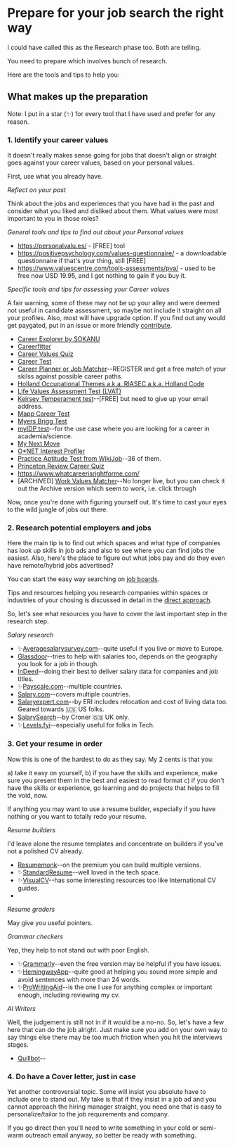 # Prepare for your job search the right way

I could have called this as the Research phase too. Both are telling. 

You need to prepare which involves bunch of research. 

Here are the tools and tips to help you:

## What makes up the preparation

Note: I put in a star (✨) for every tool that I have used and prefer for any reason.

### 1. Identify your career values

It doesn't really makes sense going for jobs that doesn't align or straight goes against your career values, based on your personal values. 
  
First, use what you already have. 

_Reflect on your past_

Think about the jobs and experiences that you have had in the past and consider what you liked and disliked about them. What values were most important to you in those roles?

_General tools and tips to find out about your Personal values_

* https://personalvalu.es/ - [FREE] tool
* https://positivepsychology.com/values-questionnaire/ - a downloadable questionnaire if that's your thing, still [FREE]
* https://www.valuescentre.com/tools-assessments/pva/ - used to be free now USD 19.95, and I got nothing to gain if you buy it.

_Specific tools and tips for assessing your Career values_

A fair warning, some of these may not be up your alley and were deemed not useful in candidate assessment, so maybe not include it straight on all your profiles.
Also, most will have upgrade option. If you find out any would get paygated, put in an issue or more friendly [contribute](./).

* [Career Explorer by SOKANU](https://www.careerexplorer.com/career-test/)
* [Careerfitter](https://www.careerfitter.com/) 
* [Career Values Quiz](https://www.careerguidancecharts.com/career-values-quiz.html)
* [Career Test](https://www.123test.com/career-test/)
* [Career Planner or Job Matcher](https://www.prospects.ac.uk/planner)--REGISTER and get a free match of your skilss against possible career paths.
* [Holland Occupational Themes a.k.a. RIASEC a.k.a. Holland Code](https://www.truity.com/test/holland-code-career-test)
* [Life Values Assessment Test (LVAT)](https://www.whatsnext.com/life-values-self-assessment-test/)
* [Keirsey Temperament test](https://www.keirsey.com/sorter/register.aspx)--[FREE] but need to give up your email address.
* [Mapp Career Test](https://www.assessment.com/)
* [Myers Brigg Test](https://www.truity.com/test/type-finder-careers)
* [myIDP test](https://myidp.sciencecareers.org/?AspxAutoDetectCookieSupport=1)--for the use case where you are looking for a career in academia/science.
* [My Next Move](https://www.mynextmove.org/explore/ip)
* [O*NET Interest Profiler](https://www.mynextmove.org/explore/ip)
* [Practice Aptitude Test from WikiJob](https://www.wikijob.co.uk/aptitude-tests-home)--36 of them.
* [Princeton Review Career Quiz](https://www.princetonreview.com/quiz/career-quiz)
* https://www.whatcareerisrightforme.com/ 
* [ARCHIVED] [Work Values Matcher](https://web.archive.org/web/20210417015939/https://www.careeronestop.org/Toolkit/Careers/work-values-matcher.aspx)--No longer live, but you can check it out the Archive version which seem to work, i.e. click through

Now, once you're done with figuring yourself out.
It's time to cast your eyes to the wild jungle of jobs out there.

### 2. Research potential employers and jobs

Here the main tip is to find out which spaces and what type of companies has look up skills in job ads and also to see where you can find jobs the easiest. 
Also, here's the place to figure out what jobs pay and do they even have remote/hybrid jobs advertised?

You can start the easy way searching on [job boards](./channels/job-boards.md).

Tips and resources helping you research companies within spaces or industries of your chosing is discussed in detail in the [direct approach](./channels/direct-approach.md). 

So, let's see what resources you have to cover the last important step in the research step. 

_Salary research_

* ✨[Averagesalarysurvey.com](https://www.averagesalarysurvey.com/)--quite useful if you live or move to Europe.
* [Glassdoor](https://www.glassdoor.com)--tries to help with salaries too, depends on the geography you look for a job in though.
* [InDeed](https://www.indeed.com)--doing their best to deliver salary data for companies and job titles.
* ✨[Payscale.com](https://www.payscale.com/)--multiple countries.
* [Salary.com](https://www.salary.com/research)--covers multiple countries.
* [Salaryexpert.com](https://www.salaryexpert.com/)--by ERI includes relocation and cost of living data too. Geared towards 🇺🇸 US folks.
* [SalarySearch](https://www.salarysearch.co.uk/)--by Croner 🇬🇧 UK only.
* ✨[Levels.fyi](https://www.levels.fyi/)--especially useful for folks in Tech.

### 3. Get your resume in order

Now this is one of the hardest to do as they say. 
My 2 cents is that you:

a) take it easy on yourself,
b) if you have the skills and experience, make sure you present them in the best and easiest to read format
c) if you don't have the skills or experience, go learning and do projects that helps to fill the void, now.

If anything you may want to use a resume builder, especially if you have nothing or you want to totally redo your resume.

_Resume builders_

I'd leave alone the resume templates and concentrate on builders if you've not a polished CV already.

* [Resumemonk](https://www.resumonk.com/)--on the premium you can build multiple versions.
* ✨[StandardResume](https://standardresume.co/)--well loved in the tech space.
* ✨[VisualCV](https://www.visualcv.com/)--has some interesting resources too like International CV guides. 
* 

_Resume graders_

May give you useful pointers. 



_Grammar checkers_

Yep, they help to not stand out with poor English. 

* ✨[Grammarly](https://www.grammarly.com)--even the free version may be helpful if you have issues. 
* ✨[HemingwayApp](http://www.hemingwayapp.com/)--quite good at helping you sound more simple and avoid sentences with more than 24 words.
* ✨[ProWritingAid]()--is the one I use for anything complex or important enough, including reviewing my cv. 

_AI Writers_

Well, the judgement is still not in if it would be a no-no. So, let's have a few here that can do the job alright. Just make sure you add on your own way to say things else there may be too much friction when you hit the interviews stages.

* [Quillbot](https://quillbot.com/)--

### 4. Do have a Cover letter, just in case

Yet another controversial topic. 
Some will insist you absolute have to include one to stand out. 
My take is that if they insist in a job ad and you cannot approach the hiring manager straight, you need one that is easy to personalize/tailor to the job requirements and company. 

If you go direct then you'll need to write something in your cold or semi-warm outreach email anyway, so better be ready with something. 
